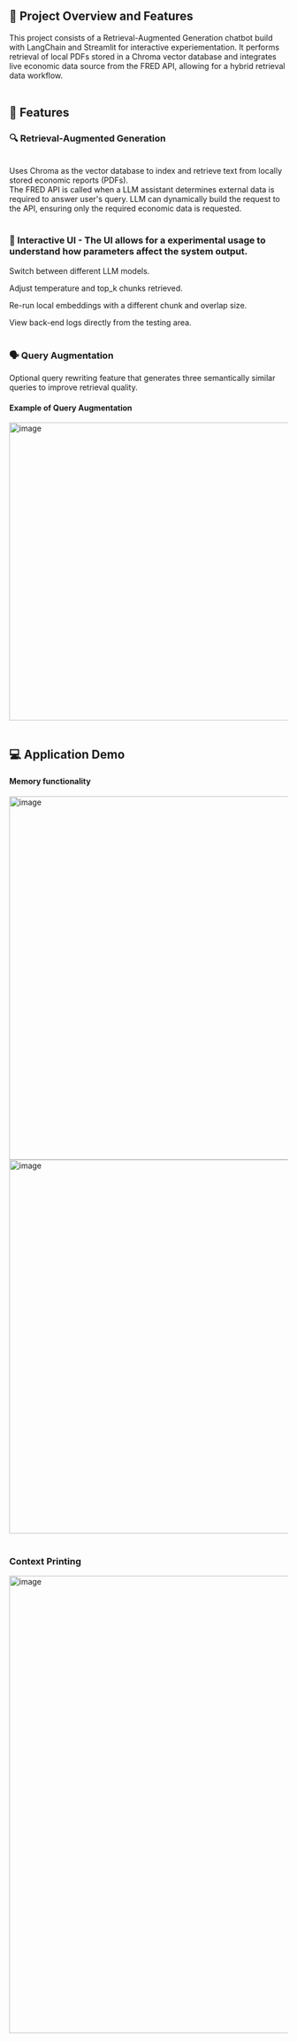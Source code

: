 ## 📝 Project Overview and Features
This project consists of a Retrieval-Augmented Generation chatbot build with LangChain and Streamlit for 
interactive experiementation. It performs retrieval of local PDFs stored in a Chroma vector database
and integrates live economic data source from the FRED API, allowing for a hybrid retrieval data workflow.
<br>
<br>
## 🚀 Features

### 🔍 Retrieval-Augmented Generation
<br>
Uses Chroma as the vector database to index and retrieve text from locally stored economic reports (PDFs).
<br>
The FRED API is called when a LLM assistant determines external data is required to answer user's query. LLM can dynamically build the request to the API, ensuring only the required economic data is requested.

<br>
<br>

### 🧩 Interactive UI - The UI allows for a experimental usage to understand how parameters affect the system output.

Switch between different LLM models.

Adjust temperature and top_k chunks retrieved.

Re-run local embeddings with a different chunk and overlap size.

View back-end logs directly from the testing area.
<br>
<br>
### 🗣️ Query Augmentation

Optional query rewriting feature that generates three semantically similar queries to improve retrieval quality.

#### Example of Query Augmentation

<img width="1853" height="538" alt="image" src="https://github.com/user-attachments/assets/e0e25feb-e5b9-4973-a0cf-bce0a349c04e" />

<br>
<br>

## 💻 Application Demo


#### Memory functionality
<img width="1763" height="656" alt="image" src="https://github.com/user-attachments/assets/eb7cc8d1-fcc8-4e6d-bdc0-94c68295b441" />
<br>
<img width="1438" height="675" alt="image" src="https://github.com/user-attachments/assets/aff8ca2d-c2b7-414d-9a16-219c88ca2aa6" />
<br>
<br>

### Context Printing

<img width="1879" height="826" alt="image" src="https://github.com/user-attachments/assets/09631fc8-b17d-425e-be11-fdf1bef25300" />

